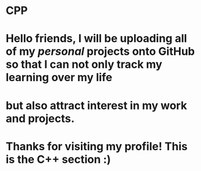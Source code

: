# CPP
# Hello friends, I will be uploading all of my *personal* projects onto GitHub so that I can not only track my learning over my life 
# but also attract interest in my work and projects.
# Thanks for visiting my profile! This is the C++ section :)
